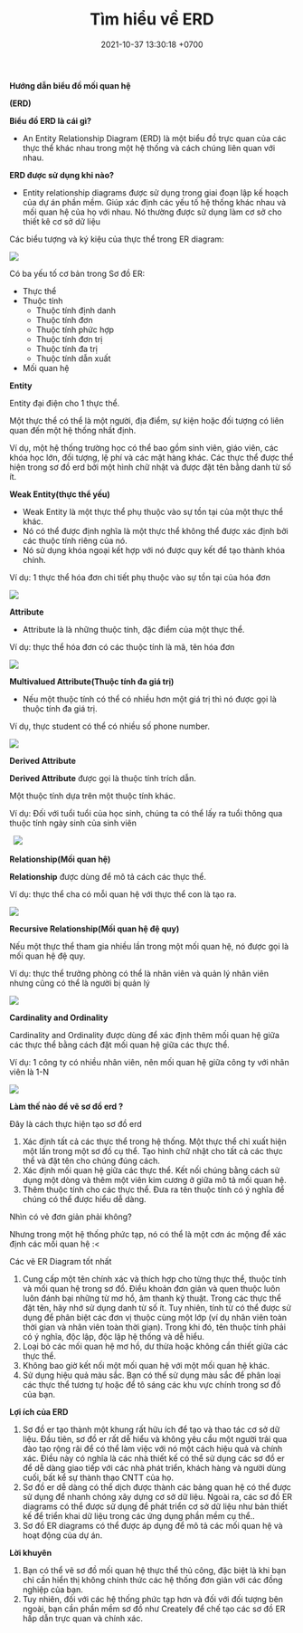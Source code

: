 ﻿---
layout: post
title:  "Tìm hiểu về ERD"
date:   2021-10-37 13:30:18 +0700
categories: jekyll update
---


**Hướng dẫn biểu đồ mối quan hệ** 

**(ERD)**

**Biểu đồ ERD là cái gì?**

- An Entity Relationship Diagram (ERD) là một biểu đồ trực quan của các thực thể khác nhau trong một hệ thống và cách chúng liên quan với nhau.

**ERD được sử dụng khi nào?**

- Entity relationship diagrams được sử dụng trong giai đoạn lập kế hoạch của dự án phần mềm. Giúp xác định các yếu tố hệ thống khác nhau và mối quan hệ của họ với nhau. Nó thường được sử dụng làm cơ sở cho thiết kê cơ sở dữ liệu

Các biểu tượng và ký kiệu của thực thể trong ER diagram:

![](https://raw.githubusercontent.com/QuocDang0704/QuocDang0704.github.io/master/docs/_posts/ERD/Aspose.Words.0fd2b075-d5af-43b4-8677-4af9a90fd446.001.png)

Có ba yếu tố cơ bản trong Sơ đồ ER: 

- Thực thể
- Thuộc tính
  - Thuộc tính định danh
  - Thuộc tính đơn
  - Thuộc tính phức hợp
  - Thuộc tính đơn trị 
  - Thuộc tính đa trị
  - Thuộc tính dẫn xuất
- Mối quan hệ     

**Entity**

Entity đại điện cho 1 thực thể. 

Một thực thể có thể là một người, địa điểm, sự kiện hoặc đối tượng có liên quan đến một hệ thống nhất định. 

Ví dụ, một hệ thống trường học có thể bao gồm sinh viên, giáo viên, các khóa học lớn, đối tượng, lệ phí và các mặt hàng khác. Các thực thể được thể hiện trong sơ đồ erd bởi một hình chữ nhật và được đặt tên bằng danh từ số ít.

**Weak Entity(thực thể yếu)**

- Weak Entity là một thực thể phụ thuộc vào sự tồn tại của một thực thể khác. 
- Nó có thể được định nghĩa là một thực thể không thể được xác định bởi các thuộc tính riêng của nó. 
- Nó sử dụng khóa ngoại kết hợp với nó được quy kết để tạo thành khóa chính. 

Ví dụ: 1 thực thể hóa đơn chi tiết phụ thuộc vào sự tồn tại của hóa đơn

![](https://raw.githubusercontent.com/QuocDang0704/QuocDang0704.github.io/master/docs/_posts/ERD/Aspose.Words.0fd2b075-d5af-43b4-8677-4af9a90fd446.002.png)

**Attribute**

- Attribute là là những thuộc tính, đặc điểm của một thực thể.



Ví dụ: thực thể hóa đơn có các thuộc tính là mã, tên hóa đơn

![](https://raw.githubusercontent.com/QuocDang0704/QuocDang0704.github.io/master/docs/_posts/ERD/Aspose.Words.0fd2b075-d5af-43b4-8677-4af9a90fd446.003.png)

**Multivalued Attribute(Thuộc tính đa giá trị)**

- Nếu một thuộc tính có thể có nhiều hơn một giá trị thì nó được gọi là thuộc tính đa giá trị. 

Ví dụ, thực student có thể có nhiều số phone number.

![](https://raw.githubusercontent.com/QuocDang0704/QuocDang0704.github.io/master/docs/_posts/ERD/Aspose.Words.0fd2b075-d5af-43b4-8677-4af9a90fd446.004.png)

**Derived Attribute**

**Derived Attribute** được gọi là thuộc tính trích dẫn.

Một thuộc tính dựa trên một thuộc tính khác. 

Ví dụ: Đối với tuổi tuổi của học sinh, chúng ta có thể lấy ra tuổi thông qua thuộc tính ngày sinh của sinh viên

` `![](https://raw.githubusercontent.com/QuocDang0704/QuocDang0704.github.io/master/docs/_posts/ERD/Aspose.Words.0fd2b075-d5af-43b4-8677-4af9a90fd446.005.png)

**Relationship(Mối quan hệ)**

**Relationship**  được dùng để mô tả cách các thực thể.

Ví dụ: thực thể cha có mỗi quan hệ với thực thể con là tạo ra.

![](https://raw.githubusercontent.com/QuocDang0704/QuocDang0704.github.io/master/docs/_posts/ERD/Aspose.Words.0fd2b075-d5af-43b4-8677-4af9a90fd446.006.png)

**Recursive Relationship(Mối quan hệ đệ quy)**

Nếu một thực thể tham gia nhiều lần trong một mối quan hệ, nó được gọi là mối quan hệ đệ quy. 

Ví dụ: thực thể trưởng phòng có thể là nhân viên và quản lý  nhân viên nhưng cũng có thể là người bị quản lý

![](https://raw.githubusercontent.com/QuocDang0704/QuocDang0704.github.io/master/docs/_posts/ERD/Aspose.Words.0fd2b075-d5af-43b4-8677-4af9a90fd446.007.png)

**Cardinality and Ordinality**

Cardinality and Ordinality được dùng để xác định thêm mối quan hệ giữa các thực thể bằng cách đặt mối quan hệ giữa các thực thể. 

Ví dụ: 1 công ty có nhiều nhân viên, nên mối quan hệ giữa công ty với nhân viên là 1-N

![](https://raw.githubusercontent.com/QuocDang0704/QuocDang0704.github.io/master/docs/_posts/ERD/Aspose.Words.0fd2b075-d5af-43b4-8677-4af9a90fd446.008.png)

**Làm thế nào để vẽ sơ đồ erd ?**

Đây là  cách thực hiện tạo sơ đồ erd

1. Xác định tất cả các thực thể trong hệ thống. Một thực thể chỉ xuất hiện một lần trong một sơ đồ cụ thể. Tạo hình chữ nhật cho tất cả các thực thể và đặt tên cho chúng đúng cách. 
1. Xác định mối quan hệ giữa các thực thể. Kết nối chúng bằng cách sử dụng một dòng và thêm một viên kim cương ở giữa mô tả mối quan hệ. 
1. Thêm thuộc tính cho các thực thể. Đưa ra tên thuộc tính có ý nghĩa để chúng có thể được hiểu dễ dàng.

Nhìn có vẻ đơn giản phải không? 

Nhưng trong một hệ thống phức tạp, nó có thể là một cơn ác mộng để xác định các mối quan hệ :<

Các vẽ ER Diagram tốt nhất

1. Cung cấp một tên chính xác và thích hợp cho từng thực thể, thuộc tính và mối quan hệ trong sơ đồ. Điều khoản đơn giản và quen thuộc luôn luôn đánh bại những từ mơ hồ, âm thanh kỹ thuật. Trong các thực thể đặt tên, hãy nhớ sử dụng danh từ số ít. Tuy nhiên, tính từ có thể được sử dụng để phân biệt các đơn vị thuộc cùng một lớp (ví dụ nhân viên toàn thời gian và nhân viên toàn thời gian). Trong khi đó, tên thuộc tính phải có ý nghĩa, độc lập, độc lập hệ thống và dễ hiểu.
1. Loại bỏ các mối quan hệ mơ hồ, dư thừa hoặc không cần thiết giữa các thực thể.
1. Không bao giờ kết nối một mối quan hệ với một mối quan hệ khác.
1. Sử dụng hiệu quả màu sắc. Bạn có thể sử dụng màu sắc để phân loại các thực thể tương tự hoặc để tô sáng các khu vực chính trong sơ đồ của bạn.

**Lợi ích của ERD**

1. Sơ đồ er tạo thành một khung rất hữu ích để tạo và thao tác cơ sở dữ liệu. Đầu tiên, sơ đồ er rất dễ hiểu và không yêu cầu một người trải qua đào tạo rộng rãi để có thể làm việc với nó một cách hiệu quả và chính xác. Điều này có nghĩa là các nhà thiết kế có thể sử dụng các sơ đồ er để dễ dàng giao tiếp với các nhà phát triển, khách hàng và người dùng cuối, bất kể sự thành thạo CNTT của họ.
1. Sơ đồ er dễ dàng có thể dịch được thành các bảng quan hệ có thể được sử dụng để nhanh chóng xây dựng cơ sở dữ liệu. Ngoài ra, các sơ đồ ER diagrams có thể được sử dụng để phát triển cơ sở dữ liệu như bản thiết kế để triển khai dữ liệu trong các ứng dụng phần mềm cụ thể..
1. Sơ đồ ER diagrams có thể được áp dụng để mô tả các mối quan hệ và hoạt động của dự án.

**Lời khuyên**

1. Bạn có thể vẽ sơ đồ mối quan hệ thực thể thủ công, đặc biệt là khi bạn chỉ cần hiển thị không chính thức các hệ thống đơn giản với các đồng nghiệp của bạn. 
1. Tuy nhiên, đối với các hệ thống phức tạp hơn và đối với đối tượng bên ngoài, bạn cần phần mềm sơ đồ như Creately để chế tạo các sơ đồ ER hấp dẫn trực quan và chính xác. 

